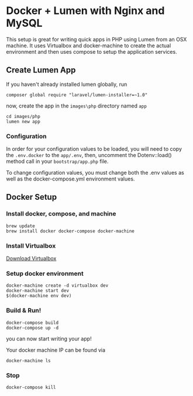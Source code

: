 # Docker + Lumen with Nginx and MySQL

This setup is great for writing quick apps in PHP using Lumen from an OSX machine. It uses Virtualbox and docker-machine to create the actual environment and then uses compose to setup the application services.

## Create Lumen App

If you haven't already installed lumen globally, run

```
composer global require "laravel/lumen-installer=~1.0"
```

now, create the app in the `images\php` directory named `app`

```
cd images/php
lumen new app
```

### Configuration

In order for your configuration values to be loaded, you will need to copy the `.env.docker` to the `app/.env`, then, uncomment the Dotenv::load() method call in your `bootstrap/app.php` file. 

To change configuration values, you must change both the .env values as well as the docker-compose.yml environment values.

## Docker Setup
### Install docker, compose, and machine

```
brew update
brew install docker docker-compose docker-machine
```


### Install Virtualbox
[Download Virtualbox](https://www.virtualbox.org/wiki/Downloads)

### Setup docker environment

```
docker-machine create -d virtualbox dev
docker-machine start dev
$(docker-machine env dev)
```

### Build & Run!

```
docker-compose build
docker-compose up -d
```
you can now start writing your app!  

Your docker machine IP can be found via

```
docker-machine ls
```

### Stop

```
docker-compose kill
```
